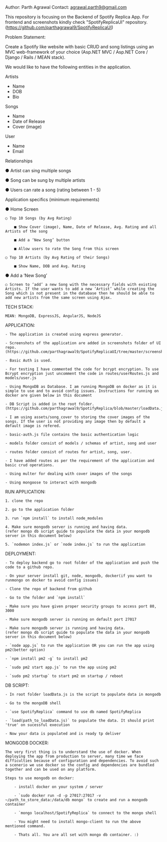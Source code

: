 Author: Parth Agrawal
Contact: agrawal.parth9@gmail.com

This repository is focusing on the Backend of Spotify Replica App.
For frontend and screenshots kindly check "SpotifyReplicaUI" repository. (https://github.com/parthagrawal9/SpotifyReplicaUI)

Problem Statement:

Create a Spotify like website with basic CRUD and song listings using an MVC web-framework of your choice
(Asp.NET MVC / Asp.NET Core / Django / Rails / MEAN stack).

We would like to have the following entities in the application.

Artists

- Name
- DOB
- Bio

Songs

- Name
- Date of Release
- Cover (image)
  
User

- Name
- Email

Relationships

  ● Artist can sing multiple songs

  ● Song can be sung by multiple artists

  ● Users can rate a song (rating between 1 - 5)


Application specifics (minimum requirements)

  ● Home Screen

    ○ Top 10 Songs (by Avg Rating)

        ■ Show Cover (image), Name, Date of Release, Avg. Rating and all Artists of the song

        ■ Add a ‘New Song’ button

        ■ Allow users to rate the Song from this screen

    ○ Top 10 Artists (by Avg Rating of their Songs)

        ■ Show Name, DOB and Avg. Rating
  
  ● Add a ‘New Song’

    ○ Screen to ‘add’ a new Song with the necessary fields with existing Artists. If the user wants to add a new ‘Artist’ while creating the Song which is not present in the database then he should be able to add new artists from the same screen using Ajax.

TECH STACK:
    
    MEAN: MongoDB, ExpressJS, AngularJS, NodeJS

APPLICATION:

    - The application is created using express generator.

    - Screenshots of the application are added in screenshots folder of UI repo. (https://github.com/parthagrawal9/SpotifyReplicaUI/tree/master/screenshots)

    - Basic Auth is used.

    - For testing I have commented the code for bcrypt encryption. To use Bcrypt encryption just uncomment the code in routes/userRoutes.js and  models/user.js

    - Using MongoDB as Database. I am running MongoDB on docker as it is simple to use and to avoid config issues. Instructions for running on docker are given below in this document

    - DB Script is added in the root folder. (https://github.com/parthagrawal9/SpotifyReplica/blob/master/loadData.js)

    - I am using assets/song_cover to storing the cover images of the songs. If the user is not providing any image then by default a default image is refered.

    - basic-auth.js file contains the basic authentication logic

    - models folder consist of models / schemas of artist, song and user

    - routes folder consist of routes for artist, song, user.

    - I have added routes as per the requirement of the application and basic crud operations.

    - Using multer for dealing with cover images of the songs

    - Using mongoose to interact with mongodb

RUN APPLICATION:

    1. clone the repo

    2. go to the application folder

    3. run `npm install` to install node_modules

    4. Make sure mongodb server is running and having data. 
    (refer mongo db script guide to populate the data in your mongodb server in this document below)

    5. `nodemon index.js` or `node index.js` to run the application

DEPLOYMENT:

    - To deploy backend go to root folder of the application and push the code to a github repo. 

    - On your server install git, node, mongodb, docker(if you want to runmongo on docker to avoid config issues)

    - Clone the repo of backend from github

    - Go to the folder and `npm install`

    - Make sure you have given proper security groups to access port 80, 3000

    - Make sure mongodb server is running on default port 27017

    - Make sure mongodb server is running and having data. 
    (refer mongo db script guide to populate the data in your mongodb server in this document below)

    - `node app.js` to run the application OR you can run the app using pm2(better option)

    - `npm install pm2 -g` to install pm2

    - `sudo pm2 start app.js` to run the app using pm2

    - `sudo pm2 startup` to start pm2 on startup / reboot

DB SCRIPT:

    - In root folder loadData.js is the script to populate data in mongodb

    - Go to the mongoDB shell

    - `use SpotifyReplica` command to use db named SpotifyReplica

    - `load(path_to_loadData.js)` to populate the data. It should print 'true' on sucessful execution

    - Now your data is populated and is ready tp deliver

MONGODB DOCKER:

    The very first thing is to understand the use of docker. When deploying the app from production to server, many time we face difficulties because of configuration and dependencies. To avoid such a scenerio we use docker so the config and dependencies are bundled together and can be used on any platform.

    Steps to use mongodb on docker:

        - install docker on your system / server

        - `sudo docker run -d -p 27017:27017 -v ~/path_to_store_data:/data/db mongo` to create and run a mongodb container

        - `mongo localhost/SpotifyReplica` to connect to the mongo shell

        - You might need to install mongo-client to run the above mentioned command.

        - Thats all. You are all set with mongo db container. :)
